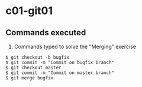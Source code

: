 # c01-git01

## Commands executed

1. Commands typed to solve the "Merging" exercise

```
$ git checkout -b bugfix
$ git commit -m "Commit on bugfix branch"
$ git checkout master
$ git commit -m "Commit on master branch"
$ git merge bugfix

```